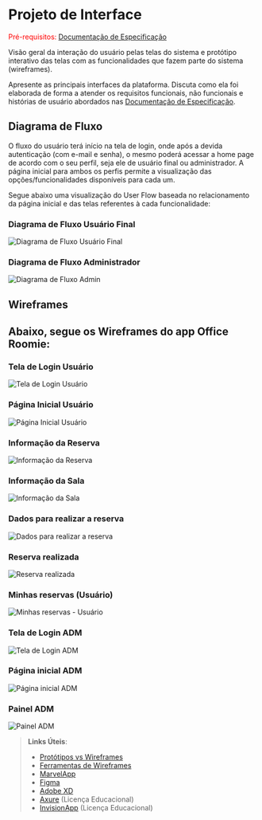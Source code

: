 
# Projeto de Interface

<span style="color:red">Pré-requisitos: <a href="2-Especificação do Projeto.md"> Documentação de Especificação</a></span>

Visão geral da interação do usuário pelas telas do sistema e protótipo interativo das telas com as funcionalidades que fazem parte do sistema (wireframes).

 Apresente as principais interfaces da plataforma. Discuta como ela foi elaborada de forma a atender os requisitos funcionais, não funcionais e histórias de usuário abordados nas <a href="2-Especificação do Projeto.md"> Documentação de Especificação</a>.

## Diagrama de Fluxo

O fluxo do usuário terá início na tela de login, onde após a devida autenticação (com e-mail e senha), o mesmo poderá acessar a home page de acordo com o seu perfil, seja ele de usuário final ou administrador. A página inicial para ambos os perfis permite a visualização das opções/funcionalidades disponíveis para cada um.

Segue abaixo uma visualização do User Flow baseada no relacionamento da página inicial e das telas referentes à cada funcionalidade:

### Diagrama de Fluxo Usuário Final
![Diagrama de Fluxo Usuário Final](img/diagramafluxoadmin.jpg)

### Diagrama de Fluxo Administrador
![Diagrama de Fluxo Admin](img/diagramafluxousuariofinal.jpg)

## Wireframes

## Abaixo, segue os Wireframes do app Office Roomie:


### Tela de Login Usuário

![Tela de Login Usuário](img/interface/tela_login_usuario.png)


### Página Inicial Usuário

![Página Inicial Usuário](img/interface/pagina_inicial_usuario.png)


### Informação da Reserva

![Informação da Reserva](img/interface/informacao_reserva.png)


### Informação da Sala

![Informação da Sala](img/interface/informacao_sala.png)


### Dados para realizar a reserva

![Dados para realizar a reserva](img/interface/dados_para_reservar.png)


### Reserva realizada

![Reserva realizada](img/interface/reserva_realizada.png)


### Minhas reservas (Usuário)

![Minhas reservas - Usuário](img/interface/minhas_reservas_usuario.png)


### Tela de Login ADM

![Tela de Login ADM](img/interface/tela_login_adm.png)



### Página inicial ADM

![Página inicial ADM](img/interface/pagina_inicial_adm.png)


### Painel ADM

![Painel ADM](img/interface/painel_adm.png)








 
> **Links Úteis**:
> - [Protótipos vs Wireframes](https://www.nngroup.com/videos/prototypes-vs-wireframes-ux-projects/)
> - [Ferramentas de Wireframes](https://rockcontent.com/blog/wireframes/)
> - [MarvelApp](https://marvelapp.com/developers/documentation/tutorials/)
> - [Figma](https://www.figma.com/)
> - [Adobe XD](https://www.adobe.com/br/products/xd.html#scroll)
> - [Axure](https://www.axure.com/edu) (Licença Educacional)
> - [InvisionApp](https://www.invisionapp.com/) (Licença Educacional)
